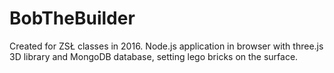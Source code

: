 # BobTheBuilder
Created for ZSŁ classes in 2016. Node.js application in browser with three.js 3D library and MongoDB database, setting lego bricks on the surface.
